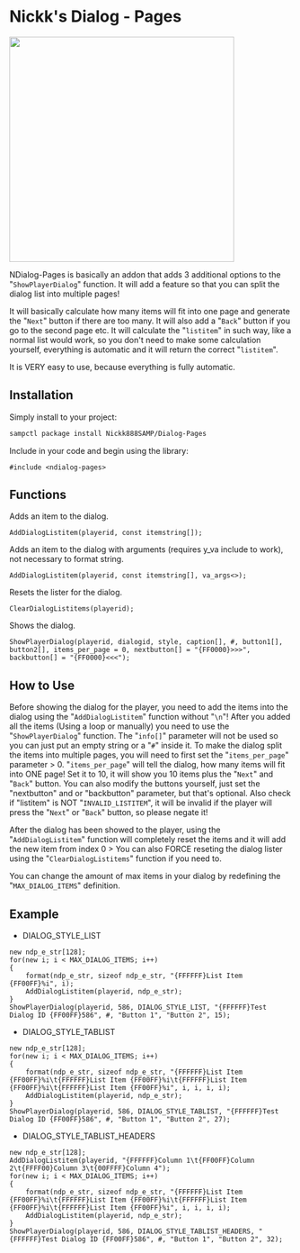 # Nickk's Dialog - Pages
<img src="/preview.gif" width="400" height="400">

NDialog-Pages is basically an addon that adds 3 additional options to the "`ShowPlayerDialog`" function.
It will add a feature so that you can split the dialog list into multiple pages!

It will basically calculate how many items will fit into one page and generate the "`Next`" button
if there are too many. It will also add a "`Back`" button if you go to the second page etc.
It will calculate the "`listitem`" in such way, like a normal list would work, so you don't need to
make some calculation yourself, everything is automatic and it will return the correct "`listitem`".

It is VERY easy to use, because everything is fully automatic.

## Installation

Simply install to your project:

```bash
sampctl package install Nickk888SAMP/Dialog-Pages
```

Include in your code and begin using the library:

```pawn
#include <ndialog-pages>
```

## Functions
Adds an item to the dialog.
```pawn
AddDialogListitem(playerid, const itemstring[]);
```
Adds an item to the dialog with arguments (requires y_va include to work), not necessary to format string.
```pawn
AddDialogListitem(playerid, const itemstring[], va_args<>);
```
Resets the lister for the dialog.
```pawn
ClearDialogListitems(playerid);
```
Shows the dialog.
```pawn
ShowPlayerDialog(playerid, dialogid, style, caption[], #, button1[], button2[], items_per_page = 0, nextbutton[] = "{FF0000}>>>", backbutton[] = "{FF0000}<<<");
```

## How to Use
Before showing the dialog for the player, you need to add the items into the dialog using the "`AddDialogListitem`" function without "`\n`"!
After you added all the items (Using a loop or manually) you need to use the "`ShowPlayerDialog`" function.
The "`info[]`" parameter will not be used so you can just put an empty string or a "`#`" inside it.
To make the dialog split the items into multiple pages, you will need to first set the "`items_per_page`" parameter > 0.
"`items_per_page`" will tell the dialog, how many items will fit into ONE page!
Set it to 10, it will show you 10 items plus the "`Next`" and "`Back`" button.
You can also modify the buttons yourself, just set the "nextbutton" and or "backbutton" parameter, but that's optional.
Also check if "listitem" is NOT "`INVALID_LISTITEM`", it will be invalid if the player will press the "`Next`" or "`Back`" button, so please negate it!

After the dialog has been showed to the player, using the "`AddDialogListitem`" function will completely reset the items and it will add the new item from index 0 >
You can also FORCE reseting the dialog lister using the "`ClearDialogListitems`" function if you need to.

You can change the amount of max items in your dialog by redefining the "`MAX_DIALOG_ITEMS`" definition.

## Example
* DIALOG_STYLE_LIST
```pawn
new ndp_e_str[128];
for(new i; i < MAX_DIALOG_ITEMS; i++)
{
	format(ndp_e_str, sizeof ndp_e_str, "{FFFFFF}List Item {FF00FF}%i", i);
	AddDialogListitem(playerid, ndp_e_str);
}
ShowPlayerDialog(playerid, 586, DIALOG_STYLE_LIST, "{FFFFFF}Test Dialog ID {FF00FF}586", #, "Button 1", "Button 2", 15);
```
* DIALOG_STYLE_TABLIST
```pawn
new ndp_e_str[128];
for(new i; i < MAX_DIALOG_ITEMS; i++)
{
	format(ndp_e_str, sizeof ndp_e_str, "{FFFFFF}List Item {FF00FF}%i\t{FFFFFF}List Item {FF00FF}%i\t{FFFFFF}List Item {FF00FF}%i\t{FFFFFF}List Item {FF00FF}%i", i, i, i, i);
	AddDialogListitem(playerid, ndp_e_str);
}
ShowPlayerDialog(playerid, 586, DIALOG_STYLE_TABLIST, "{FFFFFF}Test Dialog ID {FF00FF}586", #, "Button 1", "Button 2", 27);
```
* DIALOG_STYLE_TABLIST_HEADERS
```pawn
new ndp_e_str[128];
AddDialogListitem(playerid, "{FFFFFF}Column 1\t{FF00FF}Column 2\t{FFFF00}Column 3\t{00FFFF}Column 4");
for(new i; i < MAX_DIALOG_ITEMS; i++)
{
	format(ndp_e_str, sizeof ndp_e_str, "{FFFFFF}List Item {FF00FF}%i\t{FFFFFF}List Item {FF00FF}%i\t{FFFFFF}List Item {FF00FF}%i\t{FFFFFF}List Item {FF00FF}%i", i, i, i, i);
	AddDialogListitem(playerid, ndp_e_str);
}
ShowPlayerDialog(playerid, 586, DIALOG_STYLE_TABLIST_HEADERS, "{FFFFFF}Test Dialog ID {FF00FF}586", #, "Button 1", "Button 2", 32);
```
